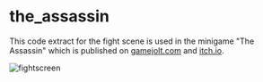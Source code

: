 # the_assassin
This code extract for the fight scene is used in the minigame "The Assassin" which is published on <a href="https://gamejolt.com/games/the_assassin/280607">gamejolt.com</a> and <a href="https://joedoe.itch.io/the-assassin">itch.io</a>.

![fightscreen](https://user-images.githubusercontent.com/26798159/45308658-45d67c00-b522-11e8-8aa0-2dc7f547bc92.png)
